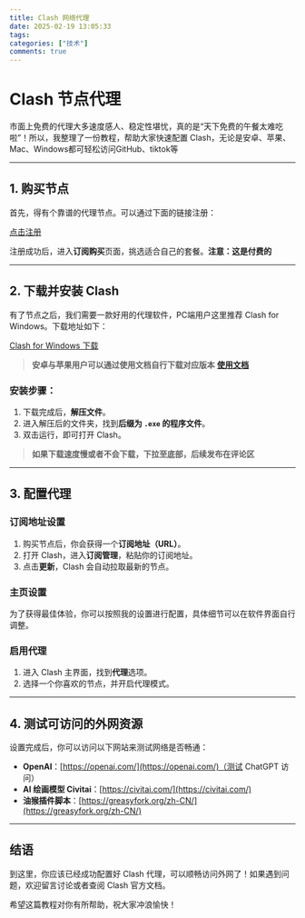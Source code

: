 ```yaml
---
title: Clash 网络代理
date: 2025-02-19 13:05:33
tags:
categories: ["技术"]
comments: true
---
```



# Clash 节点代理

市面上免费的代理大多速度感人、稳定性堪忧，真的是“天下免费的午餐太难吃啦”！所以，我整理了一份教程，帮助大家快速配置 Clash，无论是安卓、苹果、Mac、Windows都可轻松访问GitHub、tiktok等

---

## 1. 购买节点
首先，得有个靠谱的代理节点。可以通过下面的链接注册：

[点击注册](https://5maomao.xyz/index.php#/register?code=KMc3BiOv)

注册成功后，进入**订阅购买**页面，挑选适合自己的套餐。**注意：这是付费的**

---

## 2. 下载并安装 Clash

有了节点之后，我们需要一款好用的代理软件，PC端用户这里推荐 Clash for Windows。下载地址如下：

[Clash for Windows 下载](https://github.com/Z-Siqi/Clash-for-Windows_Chinese/releases/download/CFW-V0.20.27_CN/Clash.for.Windows-0.20.27-win.7z)
> **安卓与苹果用户可以通过使用文档自行下载对应版本**
> **[使用文档](https://5maomao.xyz/index.php#/knowledge)**
### 安装步骤：
1. 下载完成后，**解压文件**。
2. 进入解压后的文件夹，找到**后缀为 `.exe` 的程序文件**。
3. 双击运行，即可打开 Clash。

> **如果下载速度慢或者不会下载，下拉至底部，后续发布在评论区**

---

## 3. 配置代理

### 订阅地址设置
1. 购买节点后，你会获得一个**订阅地址（URL）**。
2. 打开 Clash，进入**订阅管理**，粘贴你的订阅地址。
3. 点击**更新**，Clash 会自动拉取最新的节点。

### 主页设置
为了获得最佳体验，你可以按照我的设置进行配置，具体细节可以在软件界面自行调整。

### 启用代理
1. 进入 Clash 主界面，找到**代理**选项。
2. 选择一个你喜欢的节点，并开启代理模式。

---

## 4. 测试可访问的外网资源

设置完成后，你可以访问以下网站来测试网络是否畅通：

- **OpenAI**：[https://openai.com/](https://openai.com/)（测试 ChatGPT 访问）
- **AI 绘画模型 Civitai**：[https://civitai.com/](https://civitai.com/)
- **油猴插件脚本**：[https://greasyfork.org/zh-CN/](https://greasyfork.org/zh-CN/)

---

## 结语

到这里，你应该已经成功配置好 Clash 代理，可以顺畅访问外网了！如果遇到问题，欢迎留言讨论或者查阅 Clash 官方文档。

希望这篇教程对你有所帮助，祝大家冲浪愉快！

